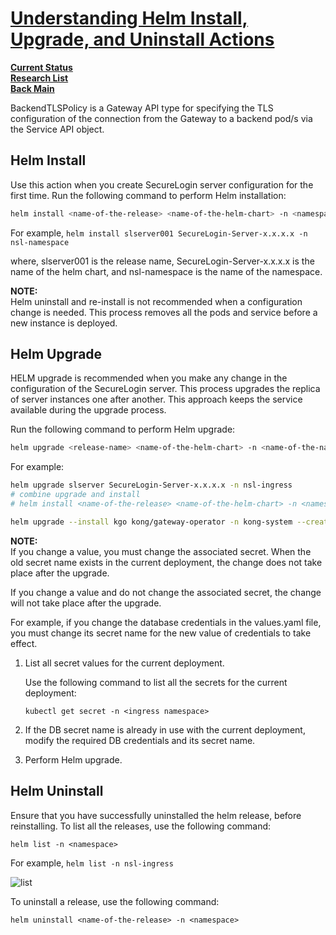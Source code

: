 # **[Understanding Helm Install, Upgrade, and Uninstall Actions](https://www.microfocus.com/documentation/securelogin/9.1/slae_installation_config_guide/t4fyvi485xwx.html)**

**[Current Status](../../../../development/status/weekly/current_status.md)**\
**[Research List](../../../research_list.md)**\
**[Back Main](../../../../README.md)**

BackendTLSPolicy is a Gateway API type for specifying the TLS configuration of the connection from the Gateway to a backend pod/s via the Service API object.

## Helm Install

Use this action when you create SecureLogin server configuration for the first time. Run the following command to perform Helm installation:

```bash
helm install <name-of-the-release> <name-of-the-helm-chart> -n <namespace>
```

For example, ```helm install slserver001 SecureLogin-Server-x.x.x.x -n nsl-namespace```

where, slserver001 is the release name, SecureLogin-Server-x.x.x.x is the name of the helm chart, and nsl-namespace is the name of the namespace.

**NOTE:**\
Helm uninstall and re-install is not recommended when a configuration change is needed. This process removes all the pods and service before a new instance is deployed.

## Helm Upgrade

HELM upgrade is recommended when you make any change in the configuration of the SecureLogin server. This process upgrades the replica of server instances one after another. This approach keeps the service available during the upgrade process.

Run the following command to perform Helm upgrade:

```bash
helm upgrade <release-name> <name-of-the-helm-chart> -n <name-of-the-namespace>
```

For example:

```bash
helm upgrade slserver SecureLogin-Server-x.x.x.x -n nsl-ingress
# combine upgrade and install
# helm install <name-of-the-release> <name-of-the-helm-chart> -n <namespace>

helm upgrade --install kgo kong/gateway-operator -n kong-system --create-namespace --set image.tag=1.3

```

**NOTE:**\
If you change a value, you must change the associated secret. When the old secret name exists in the current deployment, the change does not take place after the upgrade.

If you change a value and do not change the associated secret, the change will not take place after the upgrade.

For example, if you change the database credentials in the values.yaml file, you must change its secret name for the new value of credentials to take effect.

1. List all secret values for the current deployment.

    Use the following command to list all the secrets for the current deployment:

    ```kubectl get secret -n <ingress namespace>```

2. If the DB secret name is already in use with the current deployment, modify the required DB credentials and its secret name.
3. Perform Helm upgrade.

## Helm Uninstall

Ensure that you have successfully uninstalled the helm release, before reinstalling. To list all the releases, use the following command:

```helm list -n <namespace>```

For example, ```helm list -n nsl-ingress```

![list](https://www.microfocus.com/documentation/securelogin/9.1/slae_installation_config_guide/graphics/releases.png)

To uninstall a release, use the following command:

```helm uninstall <name-of-the-release> -n <namespace>```
